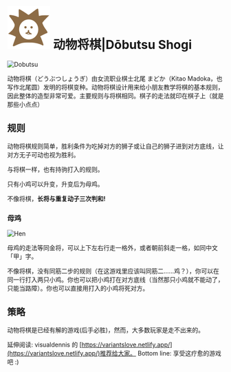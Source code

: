 # ![Dobutsu Shogi](https://github.com/gbtami/pychess-variants/blob/master/static/icons/Dobutsu.svg) 动物将棋|Dōbutsu Shogi

![Dobutsu](https://github.com/gbtami/pychess-variants/blob/master/static/images/ShogiGuide/Dobutsu.png)

动物将棋（どうぶつしょうぎ）由女流职业棋士北尾 まどか（Kitao Madoka，也写作北尾圆）发明的将棋变种。动物将棋设计用来给小朋友教学将棋的基本规则，因此整体的造型非常可爱。主要规则与将棋相同。棋子的走法就印在棋子上（就是那些小点点）

## 规则

动物将棋规则简单，胜利条件为吃掉对方的狮子或让自己的狮子进到对方底线，让对方无子可动也视为胜利。

与将棋一样，也有持驹打入的规则。

只有小鸡可以升变，升变后为母鸡。

不像将棋，**长将与重复动子三次判和!**

### 母鸡

![Hen](https://github.com/gbtami/pychess-variants/blob/master/static/images/ShogiGuide/Hen.png)

母鸡的走法等同金将，可以上下左右行走一格外，或者朝前斜走一格，如同中文「甲」字。

不像将棋，没有同筋二步的规则（在这游戏里应该叫同筋二……鸡？），你可以在同一行打入两只小鸡。你也可以把小鸡打在对方底线（当然那只小鸡就不能动了，只能当路障）。你也可以直接用打入的小鸡将死对方。

## 策略

动物将棋是已经有解的游戏(后手必胜)，然而，大多数玩家是走不出来的。

延伸阅读: visualdennis 的 [https://variantslove.netlify.app/](https://variantslove.netlify.app/)推荐给大家。
Bottom line: 享受这疗愈的游戏吧 :)